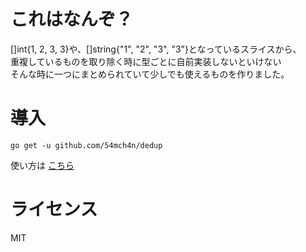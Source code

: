 # これはなんぞ？
[]int{1, 2, 3, 3}や、[]string{"1", "2", "3", "3"}となっているスライスから、  
重複しているものを取り除く時に型ごとに自前実装しないといけない  
そんな時に一つにまとめられていて少しでも使えるものを作りました。

# 導入
```commandline
go get -u github.com/54mch4n/dedup
```
使い方は [こちら](https://github.com/54mch4n/dedup/blob/master/example/main.go)

# ライセンス
MIT
